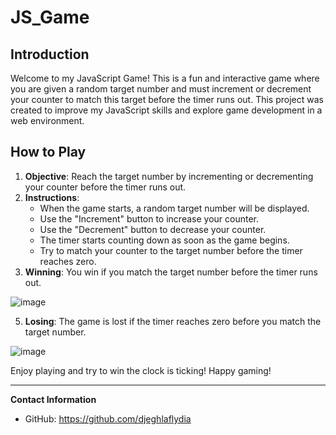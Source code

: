# JS_Game

## Introduction
Welcome to my JavaScript Game! This is a fun and interactive game where you are given a random target number and must increment or decrement your counter to match this target before the timer runs out. This project was created to improve my JavaScript skills and explore game development in a web environment.

## How to Play
1. **Objective**: Reach the target number by incrementing or decrementing your counter before the timer runs out.
2. **Instructions**:
   - When the game starts, a random target number will be displayed.
   - Use the "Increment" button to increase your counter.
   - Use the "Decrement" button to decrease your counter.
   - The timer starts counting down as soon as the game begins.
   - Try to match your counter to the target number before the timer reaches zero.
3. **Winning**: You win if you match the target number before the timer runs out.

![image](https://github.com/djeghlaflydia/game/assets/163843966/8e5b4596-a4e9-41ac-8ac1-403ce126b9a9)
   
5. **Losing**: The game is lost if the timer reaches zero before you match the target number.

![image](https://github.com/djeghlaflydia/game/assets/163843966/1779b38d-6458-448e-84b1-043e0c74ad75)

Enjoy playing and try to win the clock is ticking!
Happy gaming!

---

**Contact Information**
- GitHub: https://github.com/djeghlaflydia

